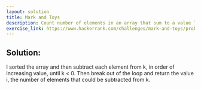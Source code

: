 ```yaml
---
layout: solution
title: Mark and Toys
description: Count number of elements in an array that sum to a value less then k.
exercise_link: https://www.hackerrank.com/challenges/mark-and-toys/problem
---
```

## Solution:
I sorted the array and then subtract each element from k, in order of increasing value, until k < 0. Then break out of the loop and return the value i, the number of elements that could be subtracted from k. 
